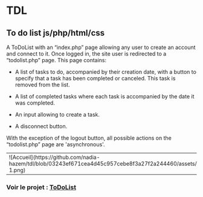 # TDL
## To do list js/php/html/css

A ToDoList with an “index.php” page allowing any user to create an account and connect to it. Once logged in, the site user is redirected to a “todolist.php” page.
This page contains:
- A list of tasks to do, accompanied by their creation date, with a button to specify that a task has been completed or canceled.
This task is removed from the list.

- A list of completed tasks where each task is accompanied by the date it was completed.
- An input allowing to create a task.
- A disconnect button.

With the exception of the logout button, all possible actions on the “todolist.php” page are 'asynchronous'.

<table>
  <tr>
    <td>
      ![Accueil](https://github.com/nadia-hazem/tdl/blob/03243ef671cea4d45c957cebe8f3a27f2a244460/assets/img/readme-1.png)
    </td>
    <td>
      ![ToDoList](https://github.com/nadia-hazem/tdl/blob/03243ef671cea4d45c957cebe8f3a27f2a244460/assets/img/readme-2.png)
    </td>
  </tr>
</table>

### Voir le projet : <a href="https://nadia-hazem.students-laplateforme.io/tdl/index.php" target="_blank">ToDoList</a>
